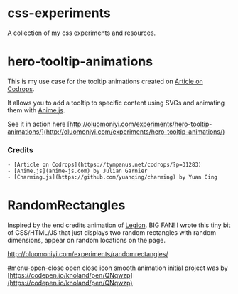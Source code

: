 # css-experiments
A collection of my css experiments and resources.

# hero-tooltip-animations

This is my use case for the tooltip animations created on [Article on Codrops](https://tympanus.net/codrops/?p=31283). 

It allows you to add a tooltip to specific content using SVGs and animating them with [Anime.js](anime-js.com).

See it in action here [http://oluomoniyi.com/experiments/hero-tooltip-animations/](http://oluomoniyi.com/experiments/hero-tooltip-animations/)

### Credits
```
- [Article on Codrops](https://tympanus.net/codrops/?p=31283)
- [Anime.js](anime-js.com) by Julian Garnier
- [Charming.js](https://github.com/yuanqing/charming) by Yuan Qing
```

# RandomRectangles

Inspired by the end credits animation of [Legion](https://en.wikipedia.org/wiki/Legion_(TV_series)). BIG FAN! I wrote this tiny bit of CSS/HTML/JS that just displays two random rectangles with random dimensions, appear on random locations on the page.

<a href="http://oluomoniyi.com/experiments/randomrectangles/">http://oluomoniyi.com/experiments/randomrectangles/</a>

#menu-open-close
open close icon smooth animation initial project was by [https://codepen.io/knoland/pen/QNqwzp](https://codepen.io/knoland/pen/QNqwzp)
